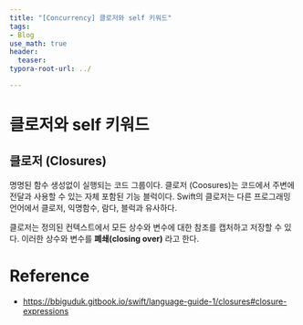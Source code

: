 ```yaml
---
title: "[Concurrency] 클로저와 self 키워드"
tags: 
- Blog
use_math: true
header: 
  teaser: 
typora-root-url: ../

---
```


# 클로저와 self 키워드 

## 클로저 (Closures)

명명된 함수 생성없이 실행되는 코드 그룹이다. 
클로저 (Coosures)는 코드에서 주변에 전달과 사용할 수 있는 자체 포함된 기능 블럭이다. Swift의 클로저는 다른 프로그래밍 언어에서 클로저, 익명함수, 람다, 블럭과 유사하다.

클로저는 정의된 컨텍스트에서 모든 상수와 변수에 대한 참조를 캡처하고 저장할 수 있다.
이러한 상수와 변수를 **폐쇄(closing over)** 라고 한다.



























# Reference

- https://bbiguduk.gitbook.io/swift/language-guide-1/closures#closure-expressions

  

